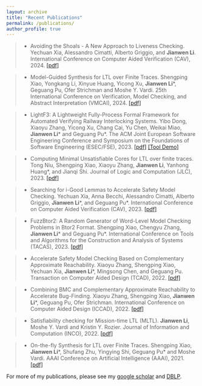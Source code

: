 ```yaml
---
layout: archive
title: "Recent Publications"
permalink: /publications/
author_profile: true
---
```

> - Avoiding the Shoals - A New Approach to Liveness Checking. Yechuan Xia, Alessandro Cimatti, Alberto Griggio, and **Jianwen Li**. International Conference on Computer Aided Verification (CAV), 2024. [\[pdf\]](http://lijwen2748.github.io/files/papers/CAV2024.pdf)

> - Model-Guided Synthesis for LTL over Finite Traces. Shengping Xiao, Yongkang Li, Xinyue Huang, Yicong Xu, **Jianwen Li**\*, Geguang Pu, Ofer Strichman and Moshe Y. Vardi. 25th International Conference on Verification, Model Checking, and Abstract Interpretation (VMCAI), 2024. [\[pdf\]](http://lijwen2748.github.io/files/papers/VMCAI2024.pdf) 

> - LightF3: A Lightweight Fully-Process Formal Framework for Automated Verifying Railway Interlocking Systems. Yibo Dong, Xiaoyu Zhang, Yicong Xu, Chang Cai, Yu Chen, Weikai Miao, **Jianwen Li**\* and Geguang Pu\*. The ACM Joint European Software Engineering Conference and Symposium on the Foundations of Software Engineering (ESEC/FSE), 2023. [\[pdf\]](http://lijwen2748.github.io/files/papers/FSE2023.pdf) [\[Tool Demo\]](http://lijwen2748.github.io/files/others/LightF3_demo.zip)

> - Computing Minimal Unsatisfiable Cores for LTL over finite traces. Tong Niu, Shengping Xiao, Xiaoyu Zhang, **Jianwen Li**, Yanhong Huang\*, and Jianqi Shi. Journal of Logic and Computation (JLC), 2023. [\[pdf\]](http://lijwen2748.github.io/files/papers/JLC2023.pdf)

> - Searching for i-Good Lemmas to Accelerate Safety Model Checking. Yechuan Xia, Anna Becchi, Alessandro Cimatti, Alberto Griggio, **Jianwen Li**\*, and Geguang Pu\*. International Conference on Computer Aided Verification (CAV), 2023. [\[pdf\]](http://lijwen2748.github.io/files/papers/CAV2023.pdf)

> - FuzzBtor2: A Random Generator of Word-Level Model Checking Problems in Btor2 Format. Shengping Xiao, Chengyu Zhang, **Jianwen Li**\* and Geguang Pu\*. International Conference on Tools and Algorithms for the Construction and Analysis of Systems (TACAS), 2023. [\[pdf\]](http://lijwen2748.github.io/files/papers/TACAS2023.pdf)

> - Accelerate Safety Model Checking Based on Complementary Approximate Reachability. Xiaoyu Zhang, Shengping Xiao, Yechuan Xia, **Jianwen Li**\*, Mingsong Chen, and Geguang Pu. Transaction on Computer Aided Design (TCAD), 2022. [\[pdf\]](http://lijwen2748.github.io/files/papers/TCAD2022.pdf)

> - Combining BMC and Complementary Approximate Reachability to Accelerate Bug-Finding. Xiaoyu Zhang, Shengping Xiao, **Jianwen Li**\*, Geguang Pu, Ofer Strichman. International Conference on Computer Aided Design (ICCAD), 2022. [\[pdf\]](http://lijwen2748.github.io/files/papers/ICCAD2022.pdf)

> - Satisfiability checking for Mission-time LTL (MLTL). **Jianwen Li**, Moshe Y. Vardi and Kristin Y. Rozier. Journal of Information and Computation (INCO), 2022. [\[pdf\]](http://lijwen2748.github.io/files/papers/INCO2022.pdf)

> - On-the-fly Synthesis for LTL over Finite Traces. Shengping Xiao, **Jianwen Li**\*, Shufang Zhu,  Yingying Shi, Geguang Pu\* and Moshe Vardi. AAAI Conference on Artificial Intelligence (AAAI), 2021. [\[pdf\]](http://lijwen2748.github.io/files/papers/AAAI2021.pdf)


For more of my publications, please see my [google scholar](https://scholar.google.com/citations?user=kpv4RzgAAAAJ&hl=en) and [DBLP](https://dblp.org/pid/21/8669.html).


<!---
{% if author.googlescholar %}
  You can also find my articles on <u><a href="{{author.googlescholar}}">my Google Scholar profile</a>.</u>
{% endif %}

{% include base_path %}

{% for post in site.publications reversed %}
  {% include archive-single.html %}
{% endfor %}

--->